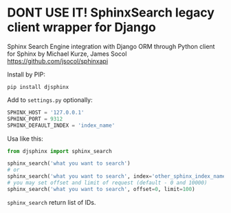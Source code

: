# DONT USE IT! SphinxSearch legacy client wrapper for Django 

Sphinx Search Engine integration with Django ORM
through Python client for Sphinx by Michael Kurze, James Socol
https://github.com/jsocol/sphinxapi

Install by PIP:

```shell
pip install djsphinx
```

Add to `settings.py` optionally:

```python
SPHINX_HOST = '127.0.0.1'
SPHINX_PORT = 9312
SPHINX_DEFAULT_INDEX = 'index_name'
```

Usa like this:

```python
from djsphinx import sphinx_search

sphinx_search('what you want to search')
# or
sphinx_search('what you want to search', index='other_sphinx_index_name')
# you may set offset and limit of request (default - 0 and 10000)
sphinx_search('what you want to search', offset=0, limit=100)
```

`sphinx_search` return list of IDs.
